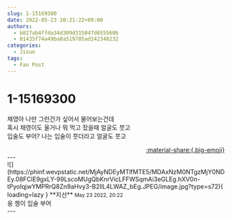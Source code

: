 ```yaml
---
slug: 1-15169300
date: 2022-05-23 20:21:22+09:00
authors:
  - b827ab4ffda34d309d315047d655560b
  - 01435f74a49ba8a519705ad242348232
categories:
  - Jisun
tags:
  - Fan Post
---
```


# 1-15169300

<div class="post-container" markdown="1">
<div class="content-container md-sidebar__scrollwrap" markdown="1">

채영아 나만 그런건가 싶어서 물어보는건데<br>혹시 채영이도 울거나 뭐 먹고 잤을때 얼굴도 붓고<br>입술도 부어? 나는 입술이 붓더라고 얼굴도 붓고

</div>
</div>

<div style="text-align: right;" markdown="1">
<a href="https://weverse.io/fromis9/fanpost/1-15169300" style="text-align: right;">:material-share:{.big-emoji}</a>
</div>
---

<div class="comments-container md-sidebar__scrollwrap" markdown="1">
<div class="comment" markdown="1">
<div class='id-container' markdown="1">
![](https://phinf.wevpstatic.net/MjAyNDEyMTlfMTE5/MDAxNzM0NTgzMjY0NDEy.08FClE9gxLY-99LscoMUgQbKnrVicLFFWSqmAi3eGLEg.hXV0n-tPyoIqjwYMPRrQ8Zn9aHvy3-B2llL4LWAZ_bEg.JPEG/image.jpg?type=s72){ loading=lazy }
**<span class="artist">지선</span>** <small>May 23 2022, 20:22</small><br>
</div>
<div class='comment-body' markdown="1">
웅 챙이 입술 부어
</div>
</div>
</div>
---
